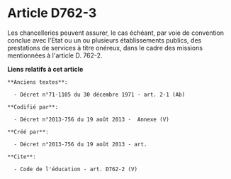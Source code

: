 # Article D762-3

Les chancelleries peuvent assurer, le cas échéant, par voie de convention conclue avec l'Etat ou un ou plusieurs
établissements publics, des prestations de services à titre onéreux, dans le cadre des missions mentionnées à l'article D.
762-2.

**Liens relatifs à cet article**

	**Anciens textes**:

	  - Décret n°71-1105 du 30 décembre 1971 - art. 2-1 (Ab)

	**Codifié par**:

	  - Décret n°2013-756 du 19 août 2013 -  Annexe (V)

	**Créé par**:

	  - Décret n°2013-756 du 19 août 2013 - art.

	**Cite**:

	  - Code de l'éducation - art. D762-2 (V)

